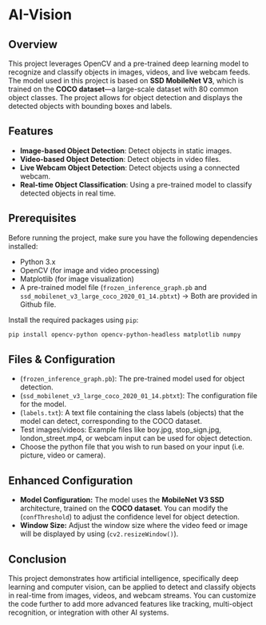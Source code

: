 # AI-Vision

## Overview
This project leverages OpenCV and a pre-trained deep learning model to recognize and classify objects in images, videos, and live webcam feeds. The model used in this project is based on **SSD MobileNet V3**, which is trained on the **COCO dataset**—a large-scale dataset with 80 common object classes. The project allows for object detection and displays the detected objects with bounding boxes and labels.

## Features
- **Image-based Object Detection**: Detect objects in static images.
- **Video-based Object Detection**: Detect objects in video files.
- **Live Webcam Object Detection**: Detect objects using a connected webcam.
- **Real-time Object Classification**: Using a pre-trained model to classify detected objects in real time.

## Prerequisites
Before running the project, make sure you have the following dependencies installed:

- Python 3.x
- OpenCV (for image and video processing)
- Matplotlib (for image visualization)
- A pre-trained model file (`frozen_inference_graph.pb` and `ssd_mobilenet_v3_large_coco_2020_01_14.pbtxt`) -> Both are provided in Github file.

Install the required packages using `pip`:

```bash
pip install opencv-python opencv-python-headless matplotlib numpy
```

## Files & Configuration
- (`frozen_inference_graph.pb`): The pre-trained model used for object detection.
- (`ssd_mobilenet_v3_large_coco_2020_01_14.pbtxt`): The configuration file for the model.
- (`labels.txt`): A text file containing the class labels (objects) that the model can detect, corresponding to the COCO dataset.
- Test images/videos: Example files like boy.jpg, stop_sign.jpg, london_street.mp4, or webcam input can be used for object detection.
- Choose the python file that you wish to run based on your input (i.e. picture, video or camera).

## Enhanced Configuration
- **Model Configuration:** The model uses the **MobileNet V3 SSD** architecture, trained on the **COCO dataset**. You can modify the (`confThreshold`) to adjust the confidence level for object detection.
- **Window Size:** Adjust the window size where the video feed or image will be displayed by using (`cv2.resizeWindow()`).

## Conclusion
This project demonstrates how artificial intelligence, specifically deep learning and computer vision, can be applied to detect and classify objects in real-time from images, videos, and webcam streams. You can customize the code further to add more advanced features like tracking, multi-object recognition, or integration with other AI systems.


